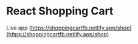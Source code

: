 # React Shopping Cart

Live app [https://shoppingcartfb.netlify.app/shop](https://shoppingcartfb.netlify.app/shop)